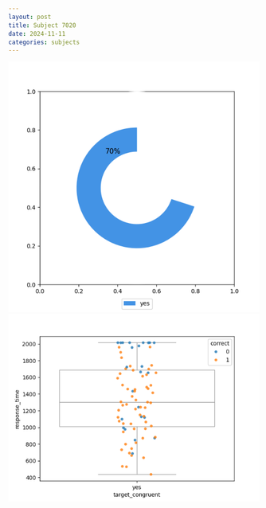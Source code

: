 ```yaml
---
layout: post
title: Subject 7020
date: 2024-11-11
categories: subjects
---
```


![](data/7020/run-31/7020_accuracy_target_congruence.png)
![](data/7020/run-31/7020_rt_congruence.png)
